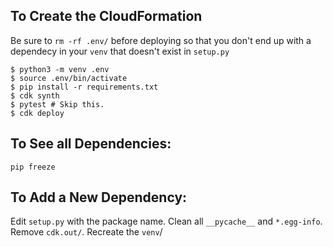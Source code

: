 
## To Create the CloudFormation
Be sure to `rm -rf .env/` before deploying so that you don't end up with a dependecy in your `venv` that doesn't exist in `setup.py`
```
$ python3 -m venv .env
$ source .env/bin/activate
$ pip install -r requirements.txt
$ cdk synth
$ pytest # Skip this.
$ cdk deploy
```

## To See all Dependencies:
```
pip freeze
```

## To Add a New Dependency:
Edit `setup.py` with the package name.  Clean all `__pycache__` and `*.egg-info`.  Remove `cdk.out/`.  Recreate the `venv`/